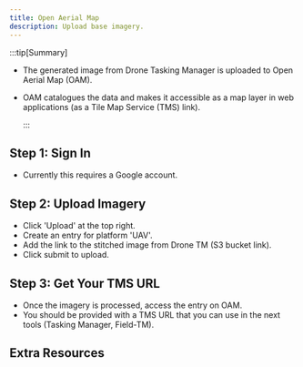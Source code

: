 ```yaml
---
title: Open Aerial Map
description: Upload base imagery.
---
```


:::tip[Summary]

- The generated image from Drone Tasking Manager is uploaded to
  Open Aerial Map (OAM).
- OAM catalogues the data and makes it accessible as a map layer in
  web applications (as a Tile Map Service (TMS) link).

  :::

## Step 1: Sign In

- Currently this requires a Google account.

## Step 2: Upload Imagery

- Click 'Upload' at the top right.
- Create an entry for platform 'UAV'.
- Add the link to the stitched image from Drone TM (S3 bucket link).
- Click submit to upload.

## Step 3: Get Your TMS URL

- Once the imagery is processed, access the entry on OAM.
- You should be provided with a TMS URL that you can use in the next
  tools (Tasking Manager, Field-TM).

## Extra Resources
